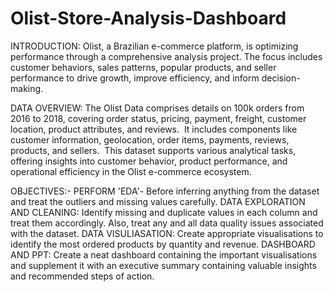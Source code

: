 # Olist-Store-Analysis-Dashboard

INTRODUCTION:
Olist, a Brazilian e-commerce platform, is optimizing performance through a comprehensive analysis project. 
The focus includes customer behaviors, sales patterns, popular products, and seller performance to drive growth, improve efficiency, and inform decision-making. 

DATA OVERVIEW:
The Olist Data comprises details on 100k orders from 2016 to 2018, covering order status, pricing, payment, freight, customer location, product attributes, and reviews. 
It includes components like customer information, geolocation, order items, payments, reviews, products, and sellers. 
This dataset supports various analytical tasks, offering insights into customer behavior, product performance, and operational efficiency in the Olist e-commerce ecosystem.

OBJECTIVES:-
PERFORM 'EDA'-
Before inferring anything from the dataset and treat the outliers and missing values carefully.
DATA EXPLORATION AND CLEANING:
Identify missing and duplicate values in each column and treat them accordingly. Also, treat any and all data quality issues associated with the dataset.
DATA VISULIASATION:
Create appropriate visualisations to identify the most ordered products by quantity and revenue.
DASHBOARD AND PPT:
Create a neat dashboard containing the important visualisations and supplement it with an executive summary containing valuable insights and recommended steps of action.

